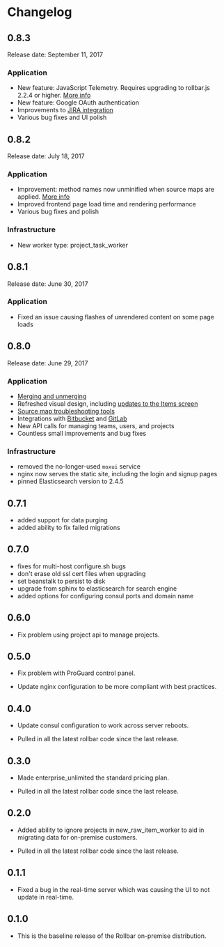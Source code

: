 # Changelog

## 0.8.3

Release date: September 11, 2017

### Application

- New feature: JavaScript Telemetry. Requires upgrading to rollbar.js 2.2.4 or higher. [More info](https://rollbar.com/docs/telemetry/)
- New feature: Google OAuth authentication
- Improvements to [JIRA integration](https://changelog.rollbar.com/jira-updates-oauth-more-29665)
- Various bug fixes and UI polish

## 0.8.2

Release date: July 18, 2017

### Application

- Improvement: method names now unminified when source maps are applied. [More info](https://changelog.rollbar.com/de-minify-js-method-names-27541)
- Improved frontend page load time and rendering performance
- Various bug fixes and polish

### Infrastructure

- New worker type: project_task_worker

## 0.8.1

Release date: June 30, 2017

### Application

- Fixed an issue causing flashes of unrendered content on some page loads

## 0.8.0

Release date: June 29, 2017

### Application

- [Merging and unmerging](https://rollbar.com/blog/introducing-error-merging-and-unmerging/)
- Refreshed visual design, including [updates to the Items screen](https://rollbar.com/blog/improvements-to-managing-errors-in-rollbar/)
- [Source map troubleshooting tools](https://rollbar.com/blog/javascript-source-map-update/)
- Integrations with [Bitbucket](https://rollbar.com/blog/new-bitbucket-integrations/) and [GitLab](https://rollbar.com/blog/rollbar-integration-for-gitlab/)
- New API calls for managing teams, users, and projects
- Countless small improvements and bug fixes

### Infrastructure

- removed the no-longer-used `moxui` service
- nginx now serves the static site, including the login and signup pages
- pinned Elasticsearch version to 2.4.5

## 0.7.1

- added support for data purging
- added ability to fix failed migrations

## 0.7.0

- fixes for multi-host configure.sh bugs
- don't erase old ssl cert files when upgrading
- set beanstalk to persist to disk
- upgrade from sphinx to elasticsearch for search engine
- added options for configuring consul ports and domain name

## 0.6.0

- Fix problem using project api to manage projects.

## 0.5.0

- Fix problem with ProGuard control panel.

- Update nginx configuration to be more compliant with best practices.

## 0.4.0

- Update consul configuration to work across server reboots.

- Pulled in all the latest rollbar code since the last release.

## 0.3.0

- Made enterprise_unlimited the standard pricing plan.

- Pulled in all the latest rollbar code since the last release.

## 0.2.0

- Added ability to ignore projects in new_raw_item_worker to aid in migrating
  data for on-premise customers.

- Pulled in all the latest rollbar code since the last release.

## 0.1.1

- Fixed a bug in the real-time server which was causing the UI to not update in
  real-time.

## 0.1.0

- This is the baseline release of the Rollbar on-premise distribution.
